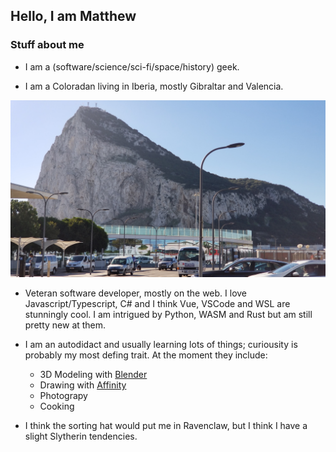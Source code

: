 ## Hello, I am Matthew

### Stuff about me

- I am a (software/science/sci-fi/space/history) geek. 

- I am a Coloradan living in Iberia, mostly Gibraltar and Valencia.
<img src="https://raw.githubusercontent.com/MatthewNichols/MatthewNichols/master/GibraltarFromAirport.jpg" alt="Gibraltar seen from the airport" />

- Veteran software developer, mostly on the web. I love Javascript/Typescript, C# and I think Vue, VSCode and WSL are stunningly cool. I am intrigued by Python, WASM and Rust but am still pretty new at them.

- I am an autodidact and usually learning lots of things; curiousity is probably my most defing trait. At the moment they include:
    - 3D Modeling with [Blender](https://www.blender.org/)
    - Drawing with [Affinity](https://affinity.serif.com/en-us/)
    - Photograpy
    - Cooking

- I think the sorting hat would put me in Ravenclaw, but I think I have a slight Slytherin tendencies.
